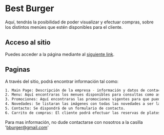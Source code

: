 # Best Burger

Aquí, tendrás la posibilidad de poder visualizar y efectuar compras, sobre los distintos menúes que estén disponibles para el cliente.

## Acceso al sitio

Puedes acceder a la página mediante al [siguiente link](https://gastondacruz21.github.io/TheBestBurger/).


## Paginas

A través del sitio, podrá encontrar información tal como: 

```bash
1. Main Page: Descripción de la empresa - información y datos de contacto y una selección de las mejores hamburguesas 
2. Menu: Aquí encontraras los menues disponibles para consultas como así también, los medios de pago disponibles. 
3. Promociones: Aquí encontraras las promociones vigentes para que pueda consultar el cliente. 
4. Novedades: Se listaran las imágenes con todas las novedades a ser lanzadas.
5. Contacto: Se dispondrá de un formulario de contacto.
6. Carrito de compras: El cliente podrá efectuar las reservas de platos que considere y concretar la operación.
```

Para mas información, no dude contactarse con nosotros a la casilla 'bburger@gmail.com'